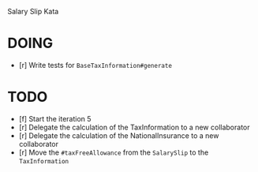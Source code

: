 Salary Slip Kata

# DOING

- [r] Write tests for `BaseTaxInformation#generate`

# TODO

- [f] Start the iteration 5
- [r] Delegate the calculation of the TaxInformation to a new collaborator
- [r] Delegate the calculation of the NationalInsurance to a new collaborator
- [r] Move the `#taxFreeAllowance` from the `SalarySlip` to the `TaxInformation`
